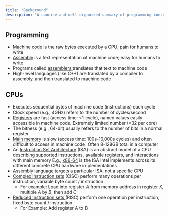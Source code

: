 ```yaml
---
title: "Background"
description: "A concise and well-organized summary of programming concepts and CPU architecture."
---
```


## Programming

- [Machine code](https://en.wikipedia.org/wiki/Machine_code) is the raw bytes executed by a CPU; pain for humans to write
- [Assembly](https://en.wikipedia.org/wiki/Assembly_language) is a text representation of machine code; easy for humans to write
- Programs called [assemblers ](https://en.wikipedia.org/wiki/Assembly_language#Assembler)translates that text to machine code
- High-level languages (like C++) are translated by a compiler to assembly, and then translated to machine code

## CPUs

- Executes sequential bytes of machine code (instructions) each cycle
- Clock speed (e.g., 4GHz) refers to the number of cycles/second
- [Registers](https://en.wikipedia.org/wiki/Processor_register) are fast (access time: <1 cycle), named values easily accessible in machine code. Extremely limited number (<32 per core)
- The bitness (e.g., 64-bit) usually refers to the number of bits in a normal register
- [Main memory](https://en.wikipedia.org/wiki/Computer_memory) is slow (access time: 100s-10,000s cycles) and often difficult to access in machine code. Often 8-128GB total in a computer
- An [Instruction Set Architecture](https://en.wikipedia.org/wiki/Instruction_set_architecture) (ISA) is an abstract model of a CPU describing supported instructions, available registers, and interactions with main memory E.g., [x86-64](https://en.wikipedia.org/wiki/X86-64) is the ISA Intel implements across its different concrete CPU hardware implementations
- Assembly language targets a particular ISA, not a specific CPU
- [Complex Instruction sets](https://en.wikipedia.org/wiki/Complex_instruction_set_computer) (CISC) perform many operations per instruction, variable byte count / instruction
  - For example: Load into register _A_ from memory address in register _X_, multiple _A_ by _B_, then add _C_
- [Reduced Instruction sets ](https://en.wikipedia.org/wiki/Reduced_instruction_set_computer)(RISC) perform one operation per instruction, fixed byte count / instruction
  - For Example: Add register A to B
